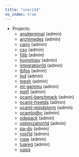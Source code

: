 ```yaml
---
title: "user144"
no_index: true
---
```


* Projects:
  * [ansiterminal](/projects/ansiterminal/) (admin)
  * [archimedes](/projects/archimedes/) (admin)
  * [cairo](/projects/cairo/) (admin)
  * [csv](/projects/csv/) (admin)
  * [filib](/projects/filib/) (admin)
  * [homotopy](/projects/homotopy/) (admin)
  * [integration1d](/projects/integration1d/) (admin)
  * [lbfgs](/projects/lbfgs/) (admin)
  * [lpd](/projects/lpd/) (admin)
  * [mesh](/projects/mesh/) (admin)
  * [ml-gammu](/projects/ml-gammu/) (admin)
  * [mpfi](/projects/mpfi/) (admin)
  * [ocaml-benchmark](/projects/ocaml-benchmark/) (admin)
  * [ocaml-freetds](/projects/ocaml-freetds/) (admin)
  * [ocaml-mindstorm](/projects/ocaml-mindstorm/) (admin)
  * [ocamlodbc](/projects/ocamlodbc/) (admin)
  * [odepack](/projects/odepack/) (admin)
  * [optimization1d](/projects/optimization1d/) (admin)
  * [pa-do](/projects/pa-do/) (admin)
  * [root1d](/projects/root1d/) (admin)
  * [rope](/projects/rope/) (admin)
  * [tuareg](/projects/tuareg/) (admin)
  * [oasis](/projects/oasis/)
